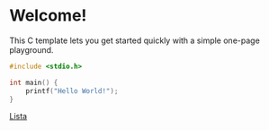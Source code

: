 # Welcome!

This C template lets you get started quickly with a simple one-page playground.

```C runnable
#include <stdio.h>

int main() {
	printf("Hello World!");
}

```

[Lista](./lista.md)

